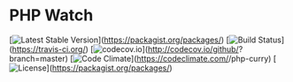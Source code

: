 # PHP Watch

[![Latest Stable Version](https://poser.pugx.org/ganglio/php-watch/v/stable)](https://packagist.org/packages/<package id here>)
[![Build Status](https://travis-ci.org/ganglio/php-watch)](https://travis-ci.org/<package id here>)
[![codecov.io](http://codecov.io/github/ganglio/php-watch/coverage.svg?branch=master)](http://codecov.io/github/<package id here>?branch=master)
[![Code Climate](https://codeclimate.com/github/ganglio/php-watch/badges/gpa.svg)](https://codeclimate.com/<package id here>/php-curry)
[![License](https://poser.pugx.org/ganglio/php-watch/license)](https://packagist.org/packages/<package id here>)
